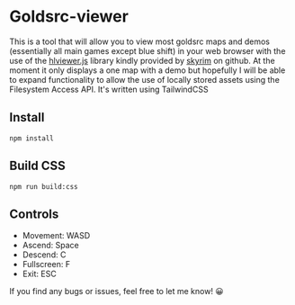 # Goldsrc-viewer

This is a tool that will allow you to view most goldsrc maps and demos (essentially all main games except blue shift) in your web browser with the use of the [hlviewer.js](https://github.com/skyrim/hlviewer.js?files=1) library kindly provided by [skyrim](https://github.com/skyrim/) on github. At the moment it only displays a one map with a demo but hopefully I will be able to expand functionality to allow the use of locally stored assets using the Filesystem Access API. It's written using TailwindCSS

## Install
`npm install`

## Build CSS
`npm run build:css`

## Controls
* Movement: WASD
* Ascend: Space
* Descend: C
* Fullscreen: F
* Exit: ESC

If you find any bugs or issues, feel free to let me know! 😀